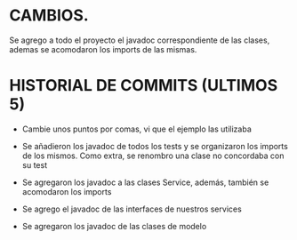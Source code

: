 # CAMBIOS.

Se agrego a todo el proyecto el javadoc correspondiente de las clases, ademas se acomodaron los imports de las mismas.

# HISTORIAL DE COMMITS (ULTIMOS 5)

* Cambie unos puntos por comas, vi que el ejemplo las utilizaba

* Se añadieron los javadoc de todos los tests y se organizaron los imports de los mismos. Como extra, se renombro una clase no concordaba con su test

* Se agregaron los javadoc a las clases Service, además, también se acomodaron los imports

* Se agrego el javadoc de las interfaces de nuestros services

* Se agregaron los javadoc de las clases de modelo
